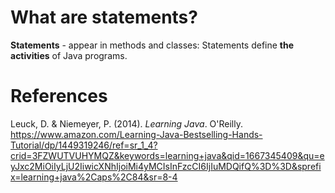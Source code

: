 
 # What are statements? 
  
 **Statements** - appear in methods and classes: Statements define **the activities** of Java programs.
  
 # References 
 Leuck, D. & Niemeyer, P. (2014). *Learning Java*. O'Reilly. https://www.amazon.com/Learning-Java-Bestselling-Hands-Tutorial/dp/1449319246/ref=sr_1_4?crid=3FZWUTVUHYMQZ&keywords=learning+java&qid=1667345409&qu=eyJxc2MiOiIyLjU2IiwicXNhIjoiMi4yMCIsInFzcCI6IjIuMDQifQ%3D%3D&sprefix=learning+java%2Caps%2C84&sr=8-4
  
